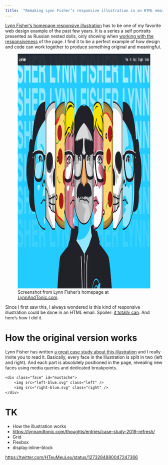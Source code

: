 ```yaml
---
title:  "Remaking Lynn Fisher’s responsive illustration in an HTML email"
---
```


[Lynn Fisher’s homepage responsive illustration](https://lynnandtonic.com/) has to be one of my favorite web design example of the past few years. It is a series a self portraits presented as Russian nested dolls, only showing when [working with the responsiveness](/uploads/2020/08/responsive-design.gif) of the page. I find it to be a perfect example of how design and code can work together to produce something original and meaningful.

<figure class="figure--large">
<a href="https://www.lynnandtonic.com"><img src="/uploads/2020/08/lynnandtonic.png" alt="" width="1500" height="750" style="background-color:#24cbff;" /></a>
<figcaption>Screenshot from Lynn Fisher’s homepage at <a href="https://www.lynnandtonic.com">LynnAndTonic.com</a>.</figcaption>
</figure>

Since I first saw this, I always wondered is this kind of responsive illustration could be done in an HTML email. Spoiler: [it totally can](https://twitter.com/HTeuMeuLeu/status/1273284880047247366). And here’s how I did it.

# How the original version works

Lynn Fisher has written [a great case study about this illustration](https://lynnandtonic.com/thoughts/entries/case-study-2019-refresh/) and I really invite you to read it. Basically, every face in the illustration is split in two (left and right). And each part is absolutely positioned in the page, revealing new faces using media queries and dedicated breakpoints.

```
<div class="face" id="mustache">
    <img src="left-blue.svg" class="left" />
    <img src="right-blue.svg" class="right" />
</div>
```

# TK

- How the illustration works
- https://lynnandtonic.com/thoughts/entries/case-study-2019-refresh/
- Grid
- Flexbox
- display:inline-block

https://twitter.com/HTeuMeuLeu/status/1273284880047247366